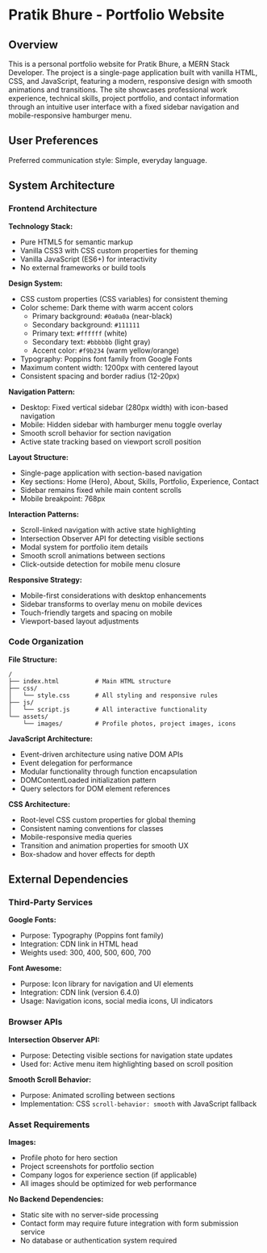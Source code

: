 # Pratik Bhure - Portfolio Website

## Overview

This is a personal portfolio website for Pratik Bhure, a MERN Stack Developer. The project is a single-page application built with vanilla HTML, CSS, and JavaScript, featuring a modern, responsive design with smooth animations and transitions. The site showcases professional work experience, technical skills, project portfolio, and contact information through an intuitive user interface with a fixed sidebar navigation and mobile-responsive hamburger menu.

## User Preferences

Preferred communication style: Simple, everyday language.

## System Architecture

### Frontend Architecture

**Technology Stack:**
- Pure HTML5 for semantic markup
- Vanilla CSS3 with CSS custom properties for theming
- Vanilla JavaScript (ES6+) for interactivity
- No external frameworks or build tools

**Design System:**
- CSS custom properties (CSS variables) for consistent theming
- Color scheme: Dark theme with warm accent colors
  - Primary background: `#0a0a0a` (near-black)
  - Secondary background: `#111111`
  - Primary text: `#ffffff` (white)
  - Secondary text: `#bbbbbb` (light gray)
  - Accent color: `#f9b234` (warm yellow/orange)
- Typography: Poppins font family from Google Fonts
- Maximum content width: 1200px with centered layout
- Consistent spacing and border radius (12-20px)

**Navigation Pattern:**
- Desktop: Fixed vertical sidebar (280px width) with icon-based navigation
- Mobile: Hidden sidebar with hamburger menu toggle overlay
- Smooth scroll behavior for section navigation
- Active state tracking based on viewport scroll position

**Layout Structure:**
- Single-page application with section-based navigation
- Key sections: Home (Hero), About, Skills, Portfolio, Experience, Contact
- Sidebar remains fixed while main content scrolls
- Mobile breakpoint: 768px

**Interaction Patterns:**
- Scroll-linked navigation with active state highlighting
- Intersection Observer API for detecting visible sections
- Modal system for portfolio item details
- Smooth scroll animations between sections
- Click-outside detection for mobile menu closure

**Responsive Strategy:**
- Mobile-first considerations with desktop enhancements
- Sidebar transforms to overlay menu on mobile devices
- Touch-friendly targets and spacing on mobile
- Viewport-based layout adjustments

### Code Organization

**File Structure:**
```
/
├── index.html          # Main HTML structure
├── css/
│   └── style.css       # All styling and responsive rules
├── js/
│   └── script.js       # All interactive functionality
└── assets/
    └── images/         # Profile photos, project images, icons
```

**JavaScript Architecture:**
- Event-driven architecture using native DOM APIs
- Event delegation for performance
- Modular functionality through function encapsulation
- DOMContentLoaded initialization pattern
- Query selectors for DOM element references

**CSS Architecture:**
- Root-level CSS custom properties for global theming
- Consistent naming conventions for classes
- Mobile-responsive media queries
- Transition and animation properties for smooth UX
- Box-shadow and hover effects for depth

## External Dependencies

### Third-Party Services

**Google Fonts:**
- Purpose: Typography (Poppins font family)
- Integration: CDN link in HTML head
- Weights used: 300, 400, 500, 600, 700

**Font Awesome:**
- Purpose: Icon library for navigation and UI elements
- Integration: CDN link (version 6.4.0)
- Usage: Navigation icons, social media icons, UI indicators

### Browser APIs

**Intersection Observer API:**
- Purpose: Detecting visible sections for navigation state updates
- Used for: Active menu item highlighting based on scroll position

**Smooth Scroll Behavior:**
- Purpose: Animated scrolling between sections
- Implementation: CSS `scroll-behavior: smooth` with JavaScript fallback

### Asset Requirements

**Images:**
- Profile photo for hero section
- Project screenshots for portfolio section
- Company logos for experience section (if applicable)
- All images should be optimized for web performance

**No Backend Dependencies:**
- Static site with no server-side processing
- Contact form may require future integration with form submission service
- No database or authentication system required